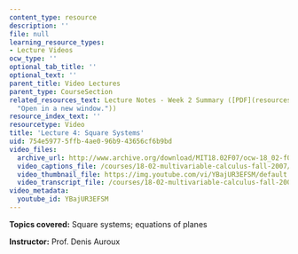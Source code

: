 ```yaml
---
content_type: resource
description: ''
file: null
learning_resource_types:
- Lecture Videos
ocw_type: ''
optional_tab_title: ''
optional_text: ''
parent_title: Video Lectures
parent_type: CourseSection
related_resources_text: Lecture Notes - Week 2 Summary ([PDF](resources/lec_week2
  "Open in a new window."))
resource_index_text: ''
resourcetype: Video
title: 'Lecture 4: Square Systems'
uid: 754e5977-5ffb-4ae0-96b9-43656cf6b9bd
video_files:
  archive_url: http://www.archive.org/download/MIT18.02F07/ocw-18_02-f07-lec04_300k.mp4
  video_captions_file: /courses/18-02-multivariable-calculus-fall-2007/63b7c98842a5598e92dcf607c26eff81_YBajUR3EFSM.vtt
  video_thumbnail_file: https://img.youtube.com/vi/YBajUR3EFSM/default.jpg
  video_transcript_file: /courses/18-02-multivariable-calculus-fall-2007/1dd4794f4f464b2dec638f6185ecc2ca_YBajUR3EFSM.pdf
video_metadata:
  youtube_id: YBajUR3EFSM
---
```


**Topics covered:** Square systems; equations of planes

**Instructor:** Prof. Denis Auroux